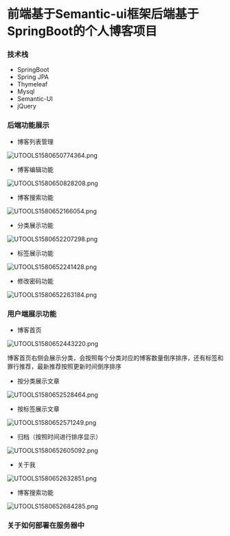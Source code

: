 # 前端基于Semantic-ui框架后端基于SpringBoot的个人博客项目
### 技术栈
- SpringBoot
- Spring JPA
- Thymeleaf
- Mysql
- Semantic-UI
- jQuery

### 后端功能展示
- 博客列表管理

![UTOOLS1580650774364.png](http://yanxuan.nosdn.127.net/ccf703db7b77f526946efee68a029fa3.png)

- 博客编辑功能

![UTOOLS1580650828208.png](http://yanxuan.nosdn.127.net/cf1486d15060f25f8e1578009df47719.png)

- 博客搜索功能

![UTOOLS1580652166054.png](http://yanxuan.nosdn.127.net/81a7378600dbbd4dcff56fb6a90c7687.png)

- 分类展示功能

![UTOOLS1580652207298.png](http://yanxuan.nosdn.127.net/57cdaac1bb0d4a283f7c1512657bdbbb.png)

- 标签展示功能

![UTOOLS1580652241428.png](http://yanxuan.nosdn.127.net/08a7a48ab9fb173a56a1db1668b4f23a.png)

- 修改密码功能

![UTOOLS1580652263184.png](http://yanxuan.nosdn.127.net/b7b989274a7b4fda861e6b5fb5b50c03.png)

### 用户端展示功能

- 博客首页

![UTOOLS1580652443220.png](http://yanxuan.nosdn.127.net/33539af316dfde44bcb956abada4847c.png)

博客首页右侧会展示分类，会按照每个分类对应的博客数量倒序排序，还有标签和罪行推荐，最新推荐按照更新时间倒序排序

- 按分类展示文章

![UTOOLS1580652528464.png](http://yanxuan.nosdn.127.net/8402476bab797e4b763fa144f9839849.png)

- 按标签展示文章

![UTOOLS1580652571249.png](http://yanxuan.nosdn.127.net/90c6733ae981014953331bf9979a76f8.png)

- 归档（按照时间进行排序显示）

![UTOOLS1580652605092.png](http://yanxuan.nosdn.127.net/47eda687d677225f92f85e693f8e6f3c.png)

- 关于我

![UTOOLS1580652632851.png](http://yanxuan.nosdn.127.net/b283fcdb2d7c6dff6d152e8816ce05f4.png)

- 博客搜索功能

![UTOOLS1580652684285.png](http://yanxuan.nosdn.127.net/af8fd76aeec085204a2ef96cda019833.png)

### 关于如何部署在服务器中
